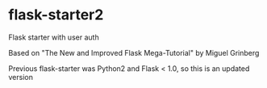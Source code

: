# flask-starter2
Flask starter with user auth

Based on "The New and Improved Flask Mega-Tutorial" by Miguel Grinberg

Previous flask-starter was Python2 and Flask < 1.0, so this is an updated version
